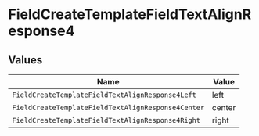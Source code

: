 # FieldCreateTemplateFieldTextAlignResponse4


## Values

| Name                                               | Value                                              |
| -------------------------------------------------- | -------------------------------------------------- |
| `FieldCreateTemplateFieldTextAlignResponse4Left`   | left                                               |
| `FieldCreateTemplateFieldTextAlignResponse4Center` | center                                             |
| `FieldCreateTemplateFieldTextAlignResponse4Right`  | right                                              |